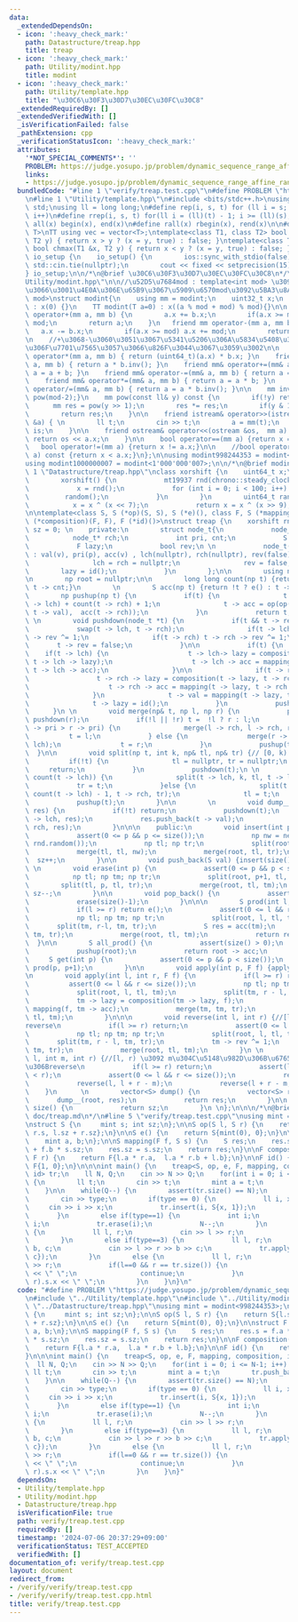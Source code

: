 ```yaml
---
data:
  _extendedDependsOn:
  - icon: ':heavy_check_mark:'
    path: Datastructure/treap.hpp
    title: treap
  - icon: ':heavy_check_mark:'
    path: Utility/modint.hpp
    title: modint
  - icon: ':heavy_check_mark:'
    path: Utility/template.hpp
    title: "\u30C6\u30F3\u30D7\u30EC\u30FC\u30C8"
  _extendedRequiredBy: []
  _extendedVerifiedWith: []
  _isVerificationFailed: false
  _pathExtension: cpp
  _verificationStatusIcon: ':heavy_check_mark:'
  attributes:
    '*NOT_SPECIAL_COMMENTS*': ''
    PROBLEM: https://judge.yosupo.jp/problem/dynamic_sequence_range_affine_range_sum
    links:
    - https://judge.yosupo.jp/problem/dynamic_sequence_range_affine_range_sum
  bundledCode: "#line 1 \"verify/treap.test.cpp\"\n#define PROBLEM \"https://judge.yosupo.jp/problem/dynamic_sequence_range_affine_range_sum\"\
    \n#line 1 \"Utility/template.hpp\"\n#include <bits/stdc++.h>\nusing namespace\
    \ std;\nusing ll = long long;\n#define rep(i, s, t) for (ll i = s; i < (ll)(t);\
    \ i++)\n#define rrep(i, s, t) for(ll i = (ll)(t) - 1; i >= (ll)(s); i--)\n#define\
    \ all(x) begin(x), end(x)\n#define rall(x) rbegin(x), rend(x)\n\n#define TT template<typename\
    \ T>\nTT using vec = vector<T>;\ntemplate<class T1, class T2> bool chmin(T1 &x,\
    \ T2 y) { return x > y ? (x = y, true) : false; }\ntemplate<class T1, class T2>\
    \ bool chmax(T1 &x, T2 y) { return x < y ? (x = y, true) : false; }\n\nstruct\
    \ io_setup {\n    io_setup() {\n        ios::sync_with_stdio(false);\n       \
    \ std::cin.tie(nullptr);\n        cout << fixed << setprecision(15);\n    }\n\
    } io_setup;\n\n/*\n@brief \u30C6\u30F3\u30D7\u30EC\u30FC\u30C8\n*/\n#line 1 \"\
    Utility/modint.hpp\"\n\n//\u52D5\u7684mod : template<int mod> \u3092\u6D88\u3057\
    \u3066\u3001\u4E0A\u306E\u65B9\u3067\u5909\u6570mod\u3092\u5BA3\u8A00\ntemplate<uint32_t\
    \ mod>\nstruct modint{\n    using mm = modint;\n    uint32_t x;\n    modint()\
    \ : x(0) {}\n    TT modint(T a=0) : x((a % mod + mod) % mod){}\n\n    friend mm\
    \ operator+(mm a, mm b) {\n        a.x += b.x;\n        if(a.x >= mod) a.x -=\
    \ mod;\n        return a;\n    }\n   friend mm operator-(mm a, mm b) {\n     \
    \   a.x -= b.x;\n        if(a.x >= mod) a.x += mod;\n        return a;\n    }\n\
    \n    //+\u3068-\u3060\u3051\u3067\u5341\u5206\u306A\u5834\u5408\u3001\u4EE5\u4E0B\
    \u306F\u7701\u7565\u3057\u3066\u826F\u3044\u3067\u3059\u3002\n\n    friend mm\
    \ operator*(mm a, mm b) { return (uint64_t)(a.x) * b.x; }\n    friend mm operator/(mm\
    \ a, mm b) { return a * b.inv(); }\n    friend mm& operator+=(mm& a, mm b) { return\
    \ a = a + b; }\n    friend mm& operator-=(mm& a, mm b) { return a = a - b; }\n\
    \    friend mm& operator*=(mm& a, mm b) { return a = a * b; }\n    friend mm&\
    \ operator/=(mm& a, mm b) { return a = a * b.inv(); }\n\n    mm inv() const {return\
    \ pow(mod-2);}\n    mm pow(const ll& y) const {\n        if(!y) return 1;\n  \
    \      mm res = pow(y >> 1);\n        res *= res;\n        if(y & 1) res *= *this;\n\
    \        return res;\n    }\n\n    friend istream& operator>>(istream &is, mm\
    \ &a) { \n        ll t;\n        cin >> t;\n        a = mm(t);\n        return\
    \ is;\n    }\n\n    friend ostream& operator<<(ostream &os,  mm a) {\n       \
    \ return os << a.x;\n    }\n\n    bool operator==(mm a) {return x == a.x;}\n \
    \   bool operator!=(mm a) {return x != a.x;}\n\n    //bool operator<(const mm&\
    \ a) const {return x < a.x;}\n};\n\nusing modint998244353 = modint<998244353>;\n\
    using modint1000000007 = modint<1'000'000'007>;\n\n/*\n@brief modint\n*/\n#line\
    \ 1 \"Datastructure/treap.hpp\"\nclass xorshift {\n    uint64_t x;\n    public:\n\
    \        xorshift() {\n            mt19937 rnd(chrono::steady_clock::now().time_since_epoch().count());\n\
    \            x = rnd();\n            for (int i = 0; i < 100; i++) {\n       \
    \         random();\n            }\n        }\n        uint64_t random() {\n \
    \           x = x ^ (x << 7);\n            return x = x ^ (x >> 9);\n    }\n};\n\
    \n\ntemplate<class S, S (*op)(S, S), S (*e)(), class F, S (*mapping)(F, S), F\
    \ (*composition)(F, F), F (*id)()>\nstruct treap {\n    xorshift rnd;\n    int\
    \ sz = 0; \n    private:\n        struct node_t{\n            node_t* lch;\n \
    \           node_t* rch;\n            int pri, cnt;\n            S val, acc;\n\
    \            F lazy;\n            bool rev;\n \n            node_t(S v, int p)\
    \ : val(v), pri(p), acc(v) , lch(nullptr), rch(nullptr), rev(false), cnt(1) {\n\
    \                lch = rch = nullptr;\n                rev = false;\n        \
    \        lazy = id();\n            }\n        };\n\n        using np = node_t*;\n\
    \n        np root = nullptr;\n\n        long long count(np t) {return !t ? 0 :\
    \ t -> cnt;}\n        \n        S acc(np t) {return !t ? e() : t -> acc; }\n\n\
    \        np pushup(np t) {\n            if(t) {\n                t -> cnt = count(t\
    \ -> lch) + count(t -> rch) + 1;\n                t -> acc = op(op(acc(t -> lch),\
    \ t -> val),  acc(t -> rch));\n            }\n            return t;\n        }\n\
    \ \n        void pushdown(node_t *t) {\n            if(t && t -> rev) {\n    \
    \            swap(t -> lch, t -> rch);\n                if(t -> lch) t -> lch\
    \ -> rev ^= 1;\n                if(t -> rch) t -> rch -> rev ^= 1;\n         \
    \       t -> rev = false;\n            }\n\n            if(t) {\n            \
    \    if(t -> lch) {\n                    t -> lch-> lazy = composition(t -> lazy,\
    \ t -> lch -> lazy);\n                    t -> lch -> acc = mapping(t -> lazy,\
    \ t -> lch -> acc);\n                }\n\n                if(t -> rch) {\n   \
    \                 t -> rch -> lazy = composition(t -> lazy, t -> rch -> lazy);\n\
    \                    t -> rch -> acc = mapping(t -> lazy, t -> rch -> acc);\n\
    \                }\n                t -> val = mapping(t -> lazy, t -> val);\n\
    \                t -> lazy = id();\n            }\n            pushup(t);\n  \
    \      }\n \n        void merge(np& t, np l, np r) {\n            pushdown(l),\
    \ pushdown(r);\n            if(!l || !r) t =  !l ? r : l;\n            else if(l\
    \ -> pri > r -> pri) {\n                merge(l -> rch, l -> rch, r);\n      \
    \          t = l;\n            } else {\n               merge(r -> lch, l,r ->\
    \ lch);\n               t = r;\n            }\n            pushup(t);\n      \
    \  }\n\n        void split(np t, int k, np& tl, np& tr) {// [0, k) [k, n)\n  \
    \          if(!t) {\n                tl = nullptr, tr = nullptr;\n           \
    \     return;\n            }\n            pushdown(t);\n \n            if(k <=\
    \ count(t -> lch)) {\n                split(t -> lch, k, tl, t -> lch);\n    \
    \            tr = t;\n            }else {\n                split(t -> rch, k -\
    \ count(t -> lch) - 1, t -> rch, tr);\n                tl = t;\n            }\n\
    \            pushup(t);\n        }\n\n        \n        void dump__(np t, vector<S>&\
    \ res) {\n            if(!t) return;\n            pushdown(t);\n            dump__(t\
    \ -> lch, res);\n            res.push_back(t -> val);\n            dump__(t ->\
    \ rch, res);\n        }\n\n\n    public:\n        void insert(int p, S val) {\n\
    \            assert(0 <= p && p <= size());\n            np nw = new node_t(val,\
    \ rnd.random());\n            np tl; np tr;\n            split(root, p, tl, tr);\n\
    \            merge(tl, tl, nw);\n            merge(root, tl, tr);\n          \
    \  sz++;\n        }\n\n        void push_back(S val) {insert(size(), val);}\n\
    \ \n        void erase(int p) {\n            assert(0 <= p && p < size());\n \
    \           np tl; np tm; np tr;\n            split(root, p+1, tl, tm);\n    \
    \        split(tl, p, tl, tr);\n            merge(root, tl, tm);\n           \
    \ sz--;\n        }\n\n        void pop_back() {\n            assert(size()>0);\n\
    \            erase(size()-1);\n        }\n\n\n        S prod(int l, int r) {\n\
    \            if(l >= r) return e();\n            assert(0 <= l && r <= size());\n\
    \            np tl; np tm; np tr;\n            split(root, l, tl, tm);\n     \
    \       split(tm, r-l, tm, tr);\n            S res = acc(tm);\n            merge(tm,\
    \ tm, tr);\n            merge(root, tl, tm);\n            return res;\n      \
    \  }\n\n        S all_prod() {\n            assert(size() > 0);\n            pushdown(root);\n\
    \            pushup(root);\n            return root -> acc;\n        }\n\n   \
    \     S get(int p) {\n            assert(0 <= p && p < size());\n            return\
    \ prod(p, p+1);\n        }\n\n        void apply(int p, F f) {apply(p, p+1, f);}\n\
    \n        void apply(int l, int r, F f) {\n            if(l >= r) return;\n  \
    \          assert(0 <= l && r <= size());\n            np tl; np tm; np tr;\n\
    \            split(root, l, tl, tm);\n            split(tm, r - l, tm, tr);\n\
    \            tm -> lazy = composition(tm -> lazy, f);\n            tm -> acc =\
    \ mapping(f, tm -> acc);\n            merge(tm, tm, tr);\n            merge(root,\
    \ tl, tm);\n        }\n\n\n        void reverse(int l, int r) {//[l, r)\u3092\
    reverse\n            if(l >= r) return;\n            assert(0 <= l && r <= size());\n\
    \            np tl; np tm; np tr;\n            split(root, l, tl, tm);\n     \
    \       split(tm, r - l, tm, tr);\n            tm -> rev ^= 1;\n            merge(tm,\
    \ tm, tr);\n            merge(root, tl, tm);\n        }\n \n        void rotate(int\
    \ l, int m, int r) {//[l, r) \u3092 m\u304C\u5148\u982D\u306B\u6765\u308B\u69D8\
    \u306Breverse\n            if(l >= r) return;\n            assert(l <= m && m\
    \ < r);\n            assert(0 <= l && r <= size());\n            reverse(l, r);\n\
    \            reverse(l, l + r - m);\n            reverse(l + r - m, r);\n    \
    \    }\n      \n        vector<S> dump() {\n            vector<S> res;\n     \
    \       dump__(root, res);\n            return res;\n        }\n\n        int\
    \ size() {\n            return sz;\n        }\n \n};\n\n\n/*\n@brief treap\n@docs\
    \ doc/treap.md\n*/\n#line 5 \"verify/treap.test.cpp\"\nusing mint = modint<998244353>;\n\
    \nstruct S {\n     mint s; int sz;\n};\n\nS op(S l, S r) {\n    return S{l.s +\
    \ r.s, l.sz + r.sz};\n}\n\nS e() {\n    return S{mint(0), 0};\n}\n\nstruct F {\n\
    \    mint a, b;\n};\n\nS mapping(F f, S s) {\n    S res;\n    res.s = f.a * s.s\
    \ + f.b * s.sz;\n    res.sz = s.sz;\n    return res;\n}\n\nF composition(F l,\
    \ F r) {\n    return F{l.a * r.a,  l.a * r.b + l.b};\n}\n\nF id() {\n    return\
    \ F{1, 0};\n}\n\n\nint main() {\n    treap<S, op, e, F, mapping, composition,\
    \ id> tr;\n    ll N, Q;\n    cin >> N >> Q;\n    for(int i = 0; i <= N-1; i++)\
    \ {\n        ll t;\n        cin >> t;\n        mint a = t;\n        tr.push_back(S{a,1});\n\
    \    }\n\n    while(Q--) {\n        assert(tr.size() == N);\n        int type;\n\
    \        cin >> type;\n        if(type == 0) {\n            ll i, x;\n       \
    \     cin >> i >> x;\n            tr.insert(i, S{x, 1});\n            N++;\n \
    \       }\n        else if(type==1) {\n            int i;\n            cin >>\
    \ i;\n            tr.erase(i);\n            N--;\n        }\n        else if(type==2)\
    \ {\n            ll l, r;\n            cin >> l >> r;\n            tr.reverse(l,r);\n\
    \        }\n        else if(type==3) {\n            ll l, r;\n            mint\
    \ b, c;\n            cin >> l >> r >> b >> c;\n            tr.apply(l, r, F{b,\
    \ c});\n        }\n        else {\n            ll l, r;\n            cin >> l\
    \ >> r;\n            if(l==0 && r == tr.size()) {\n                cout << tr.all_prod().s.x\
    \ << \" \";\n                continue;\n            }\n            cout << tr.prod(l,\
    \ r).s.x << \" \";\n        }\n    }\n}\n"
  code: "#define PROBLEM \"https://judge.yosupo.jp/problem/dynamic_sequence_range_affine_range_sum\"\
    \n#include \"../Utility/template.hpp\"\n#include \"../Utility/modint.hpp\"\n#include\
    \ \"../Datastructure/treap.hpp\"\nusing mint = modint<998244353>;\n\nstruct S\
    \ {\n     mint s; int sz;\n};\n\nS op(S l, S r) {\n    return S{l.s + r.s, l.sz\
    \ + r.sz};\n}\n\nS e() {\n    return S{mint(0), 0};\n}\n\nstruct F {\n    mint\
    \ a, b;\n};\n\nS mapping(F f, S s) {\n    S res;\n    res.s = f.a * s.s + f.b\
    \ * s.sz;\n    res.sz = s.sz;\n    return res;\n}\n\nF composition(F l, F r) {\n\
    \    return F{l.a * r.a,  l.a * r.b + l.b};\n}\n\nF id() {\n    return F{1, 0};\n\
    }\n\n\nint main() {\n    treap<S, op, e, F, mapping, composition, id> tr;\n  \
    \  ll N, Q;\n    cin >> N >> Q;\n    for(int i = 0; i <= N-1; i++) {\n       \
    \ ll t;\n        cin >> t;\n        mint a = t;\n        tr.push_back(S{a,1});\n\
    \    }\n\n    while(Q--) {\n        assert(tr.size() == N);\n        int type;\n\
    \        cin >> type;\n        if(type == 0) {\n            ll i, x;\n       \
    \     cin >> i >> x;\n            tr.insert(i, S{x, 1});\n            N++;\n \
    \       }\n        else if(type==1) {\n            int i;\n            cin >>\
    \ i;\n            tr.erase(i);\n            N--;\n        }\n        else if(type==2)\
    \ {\n            ll l, r;\n            cin >> l >> r;\n            tr.reverse(l,r);\n\
    \        }\n        else if(type==3) {\n            ll l, r;\n            mint\
    \ b, c;\n            cin >> l >> r >> b >> c;\n            tr.apply(l, r, F{b,\
    \ c});\n        }\n        else {\n            ll l, r;\n            cin >> l\
    \ >> r;\n            if(l==0 && r == tr.size()) {\n                cout << tr.all_prod().s.x\
    \ << \" \";\n                continue;\n            }\n            cout << tr.prod(l,\
    \ r).s.x << \" \";\n        }\n    }\n}"
  dependsOn:
  - Utility/template.hpp
  - Utility/modint.hpp
  - Datastructure/treap.hpp
  isVerificationFile: true
  path: verify/treap.test.cpp
  requiredBy: []
  timestamp: '2024-07-06 20:37:29+09:00'
  verificationStatus: TEST_ACCEPTED
  verifiedWith: []
documentation_of: verify/treap.test.cpp
layout: document
redirect_from:
- /verify/verify/treap.test.cpp
- /verify/verify/treap.test.cpp.html
title: verify/treap.test.cpp
---
```

